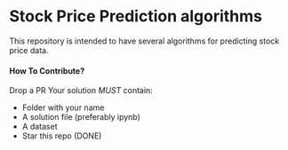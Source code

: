 # Stock Price Prediction algorithms

This repository is intended to have several algorithms for predicting stock price data.


#### How To Contribute?
Drop a PR
Your solution *MUST* contain:
- Folder with your name
- A solution file (preferably ipynb)
- A dataset
- Star this repo (DONE)
